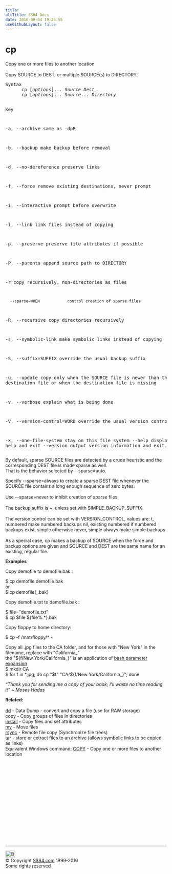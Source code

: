 ```yaml
---
title:
altTitle: SS64 Docs
date: 2016-09-04 19:26:55
useGithubLayout: false
---
```

<!-- #BeginLibraryItem "/Library/head_bash.lbi" --><!-- #EndLibraryItem --><h1>cp</h1> 
<p>Copy one or more files to another location<br>
<br>
Copy SOURCE to DEST, or multiple SOURCE(s) to DIRECTORY. </p>
<pre>Syntax
      cp [<i>options</i>]... <i>Source</i> <i>Dest</i>
      cp [<i>options</i>]... <i>Source</i>... <i>Directory</i>

Key

  -a, --archive                same as -dpR

  -b, --backup                 make backup before removal

  -d, --no-dereference         preserve links

  -f, --force                  remove existing destinations, never prompt

  -i, --interactive            prompt before overwrite

  -l, --link                   link files instead of copying

  -p, --preserve               preserve file attributes if possible

  -P, --parents                append source path to DIRECTORY

  -r                           copy recursively, non-directories as files

      --sparse=WHEN            control creation of sparse files

  -R, --recursive              copy directories recursively

  -s, --symbolic-link          make symbolic links instead of copying

  -S, --suffix=SUFFIX          override the usual backup suffix

  -u, --update                 copy only when the SOURCE file is newer
                                 than the destination file or when the
                                 destination file is missing

  -v, --verbose                explain what is being done

  -V, --version-control=WORD   override the usual version control

  -x, --one-file-system        stay on this file system
      --help                   display this help and exit
      --version                output version information and exit.</pre>
<p>By default, sparse SOURCE files are detected by a crude heuristic and the corresponding DEST file is made sparse as well. <br>
That is the behavior selected by --sparse=auto. </p>
<p>Specify --sparse=always to create a sparse DEST file whenever the SOURCE file contains a long enough sequence of zero bytes. <br>
<br>
Use --sparse=never to inhibit creation of sparse files.<br>
<br>
The backup suffix is ~, unless set with SIMPLE_BACKUP_SUFFIX.<br>
<br>
The version control can be set with VERSION_CONTROL, values are: t, numbered make numbered backups nil, existing numbered if numbered backups exist, simple otherwise never, simple always make simple backups <br>
<br>
As a special case, cp makes a backup of SOURCE when the force and backup options are given and SOURCE and DEST are the same name for an existing, regular file. </p>
<p><b>Examples</b></p>
<p>Copy demofile to demofile.bak : </p>
<p><span class="code">$ cp demofile demofile.bak<br>
</span>or<span class="code"><br>
$ cp demofile{,.bak}</span></p>
<p>Copy demofile.txt to demofile.bak : </p>
<p class="code">$ file="demofile.txt"<br>
$ cp $file ${file%.*}.bak</p>
<p>Copy  floppy to home directory:</p>
<p class="code">$ cp -f /mnt/floppy/* ~</p>
<p>Copy all .jpg files to the CA folder, and for those with "New York" in the filename, replace with "California_" <br>
the "${f/New York/California_}" is an application of <a href="syntax-expand.html">bash parameter expansion</a><span class="code"><br>
$ mkdir CA<br>
$ for f in *.jpg; do cp "$f" "CA/${f/New York/California_}"; done</span></p>
<p class="quote"><i>“Thank you for sending me a copy of your book; I'll waste no time reading it” ~ Moses Hadas</i></p>
<p><b>Related:</b><br>
<br>
<a href="dd.html">dd</a> - Data Dump - convert and copy a file (use for RAW storage)<br>
copy - Copy groups of files in directories<br>
<a href="install.html">install</a> - Copy files and set attributes<br>
<a href="mv.html">mv</a> - Move files<br>
<a href="rsync.html">rsync</a> - Remote file copy (Synchronize file trees) <br>
<a href="tar.html">tar</a> - store or extract files to an archive (allows symbolic links to be copied as links)<br>
Equivalent Windows command:  <a href="../nt/copy.html">COPY</a> - Copy one or more files to another location</p><!-- #BeginLibraryItem "/Library/foot_bash.lbi" --><p>
<!-- bash300 -->
<ins class="adsbygoogle" style="display:inline-block;width:300px;height:250px" data-ad-client="ca-pub-6140977852749469" data-ad-slot="4615356305"></ins>
<script>
(adsbygoogle = window.adsbygoogle || []).push({});
</script></p>
<hr>
<div id="bl" class="footer"><a href="cp.html#"><img src="../images/top.png" width="30" height="22" alt="Back to the Top"></a></div>
<div id="br" class="footer, tagline">© Copyright <a href="../index.html">SS64.com</a> 1999-2016<br>
Some rights reserved</div><!-- #EndLibraryItem -->
